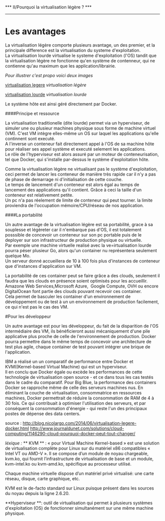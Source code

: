 *** II/Pourquoi la virtualisation légère ? ***
**********************************************

Les avantages    
=============    

La virtualisation légère comporte plusieurs avantage, un des premier, et la principale difference est la virtualisation du systeme d'exploitation.  
La virtualisation lourde virtualise le systeme d'exploitation (l'OS) tandit que la virtualisation légère ne fonctionne qu'en système de contenneur, qui ne contienne qu'au maximum que les application/librairie.  

*Pour illustrer c'est propo voici deux images*  

[virtualisation legere](img1.png "legere")
*virtualisation légère*

[virtualisation lourde](img2.png "lourde")
*virtualisation lourde*

Le système hôte est ainsi géré directement par Docker.
  

####Principe et ressource  

La virtualisation traditionelle (dite lourde) permet via un hyperviseur, de simuler une ou plusieur machines physique sous forme de machine virtuel  (VM).  C'est VM intègre elles-même un OS sur laquel les applications qu'elle continnent sont executé.  
A l'inverse un conteneur fait directement appel à l'OS de sa machine hôte pour réaliser ses appel système et executé selement les applications.  
Le rôle de l'hyperviseur est alors assuré par un moteur de conteneurisation, tel que Docker, qui s'installe par-dessus le système d'exploitation hôte.  
  
Comme la virtualisation légère ne virtualisant pas le système d'exploitation, ceci permet de lancer les conteneur de manière très rapide car il n'y a pas de phase de demarrage ni d'initialisation de cette couche.   
Le temps de lancement d'un conteneur est alors égal au temps de lancement des applications qu'il contient. 
Grâce à ceci la taille d'un conteneur est relativement petite.    
Un pc n'a pas réelement de limite de conteneur qui peut tourner. la limite proviendra de l'occupation mémoire/CPU/réseau de nos application.  
  
  
####La portabilité  
  
Un autre avantage de la virtualisation légère est sa portabilité, grace à sa souplesse et légèreter car il n'embarque pas d'OS, il est totalement posssible de concevoir un conteneur sur son pc portable puis de le deployer sur son infrastructeur de production physique ou virtuelle.  
Par exemple une machine virtuelle realisé avec la ve=irtualisation lourde pourra péser plusieur Go, alors qu'un container nu représentera seulement quelque Mo.  
Un serveur donné accueillera de 10 à 100 fois plus d'instances de conteneur que d'instances d'application sur VM.  
  
    
La portabilité de ces container peut se faire grâce a des clouds, seulement il faudra que les clouds en présence soient optimisés pour les accueillir. Amazone Web Services,Microsoft Azure,  Google Compute, OVH ou encore DigitalOcean font partie des clouds pouvant recevoir ces container.  
Cela permet de basculer les container d'un environnement de développement ou de test à un un environnement de production facilement, ce qui n'est pas le cas des VM.  
  
  
#Pour les développeur  
  
Un autre avantage est pour les développeur, du fait de la disparition de l'OS intermédiaire des VM, ils bénéficieront aussi mécaniquement d'une pile applicative plus proche de celle de l'environnement de production. Docker pourra permettre dans le même temps de concevoir une architecture de test plus agile, chaque container de test pouvant intégrer une brique de l'application.  
  
IBM a réalisé un un comparatif de performance entre Docker et KVM((Kernel-based Virtual Machine) qui est un hyperviseur.  
Il en conclu que Docker égale ou excède les performances de cette technologie de virtualisation open source - et ce dans tous les cas testés dans le cadre du comparatif. Pour Big Blue, la performance des containers Docker se rapproche même de celle des serveurs machines nus. En éliminant la couche de virtualisation, consommatrice en ressources machines, Docker permettrait de réduire la consommation de RAM de 4 à 30 fois. Ce qui contribuait à optimiser l'utilisation des serveurs, et par conséquent la consommation d'énergie - qui reste l'un des principaux postes de dépense des data centers.  
  
source :
 http://blog.nicolargo.com/2014/06/virtualisation-legere-docker.html
http://www.journaldunet.com/solutions/cloud-computing/1146290-cloud-pourquoi-docker-peut-tout-changer/  
  
*léxique :*
** KVM ** : « pour Virtual Machine Kernel-based » est une solution de virtualisation complète pour Linux sur du matériel x86 compatibles « Intel VT ou AMD-V ».   Il se compose d’un module de noyau chargeable, kvm.ko, qui fournit l’infrastructure de virtualisation de base et un module, kvm-intel.ko ou kvm-amd.ko, spécifique au processeur utilisé.  

Chaque machine virtuelle dispose d’un matériel privé virtualisé: une carte réseau, disque, carte graphique, etc.  

KVM est le de-facto standard sur Linux puisque présent dans les sources du noyau depuis la ligne 2.6.20.  
  
**Hyperviseur **: outil de virtualisation qui permet à plusieurs systèmes d'exploitation (OS) de fonctionner simultanément sur une même machine physique.